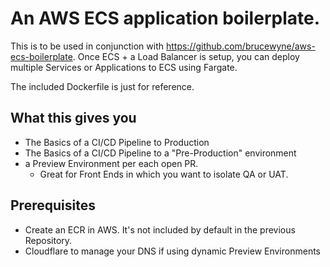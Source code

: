 # An AWS ECS application boilerplate.

This is to be used in conjunction with https://github.com/brucewyne/aws-ecs-boilerplate. Once ECS + a Load Balancer is setup, you can deploy multiple Services or Applications to ECS using Fargate.

The included Dockerfile is just for reference. 

## What this gives you

* The Basics of a CI/CD Pipeline to Production
* The Basics of a CI/CD Pipeline to a "Pre-Production" environment
* a Preview Environment per each open PR. 
  * Great for Front Ends in which you want to isolate QA or UAT.

## Prerequisites
* Create an ECR in AWS. It's not included by default in the previous Repository.
* Cloudflare to manage your DNS if using dynamic Preview Environments

